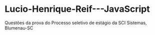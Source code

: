 # Lucio-Henrique-Reif---JavaScript
Questões da prova do Processo seletivo de estágio da SCI Sistemas, Blumenau-SC
